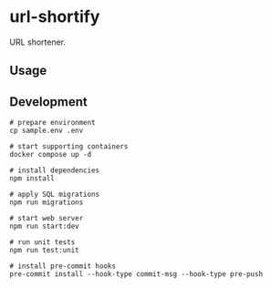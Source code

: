 # url-shortify

URL shortener.

## Usage

## Development

```shell
# prepare environment
cp sample.env .env

# start supporting containers
docker compose up -d

# install dependencies
npm install

# apply SQL migrations
npm run migrations

# start web server
npm run start:dev

# run unit tests
npm run test:unit

# install pre-commit hooks
pre-commit install --hook-type commit-msg --hook-type pre-push
```
